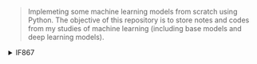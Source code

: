 > Implemeting some machine learning models from scratch using Python. The objective of this repository is to store notes and codes from my studies of machine learning (including base models and deep learning models).

<details>
<summary>IF867</summary>

Repositório com recursos e anotações da disciplina de introdução à aprendizagem profunda do CIn [IF867]

## Bibliografia da disciplina:
- [Dive into Deep Learning - Zachary Lipton](d2l.ai)

## Outros recursos:
- [Deep Learning for Coders with Fastai and PyTorch: AI Applications Without a PhD](https://course.fast.ai/Resources/book.html)
- [Deep Learning Book - MIT Press](https://www.deeplearningbook.org/)
- [Neural Newtorks and Deep Learning](http://neuralnetworksanddeeplearning.com/index.html)

</details>